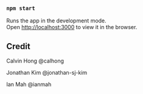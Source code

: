 
### `npm start`

Runs the app in the development mode.<br>
Open [http://localhost:3000](http://localhost:3000) to view it in the browser.


## Credit

Calvin Hong @calhong

Jonathan Kim @jonathan-sj-kim

Ian Mah @ianmah
